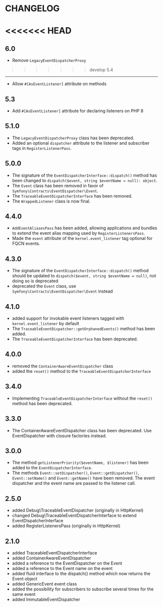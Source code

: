 CHANGELOG
=========

<<<<<<< HEAD
=======
6.0
---

 * Remove `LegacyEventDispatcherProxy`

>>>>>>> develop
5.4
---

 * Allow `#[AsEventListener]` attribute on methods

5.3
---

 * Add `#[AsEventListener]` attribute for declaring listeners on PHP 8

5.1.0
-----

 * The `LegacyEventDispatcherProxy` class has been deprecated.
 * Added an optional `dispatcher` attribute to the listener and subscriber tags in `RegisterListenerPass`.

5.0.0
-----

 * The signature of the `EventDispatcherInterface::dispatch()` method has been changed to `dispatch($event, string $eventName = null): object`.
 * The `Event` class has been removed in favor of `Symfony\Contracts\EventDispatcher\Event`.
 * The `TraceableEventDispatcherInterface` has been removed.
 * The `WrappedListener` class is now final.

4.4.0
-----

 * `AddEventAliasesPass` has been added, allowing applications and bundles to extend the event alias mapping used by `RegisterListenersPass`.
 * Made the `event` attribute of the `kernel.event_listener` tag optional for FQCN events.

4.3.0
-----

 * The signature of the `EventDispatcherInterface::dispatch()` method should be updated to `dispatch($event, string $eventName = null)`, not doing so is deprecated
 * deprecated the `Event` class, use `Symfony\Contracts\EventDispatcher\Event` instead

4.1.0
-----

 * added support for invokable event listeners tagged with `kernel.event_listener` by default
 * The `TraceableEventDispatcher::getOrphanedEvents()` method has been added.
 * The `TraceableEventDispatcherInterface` has been deprecated.

4.0.0
-----

 * removed the `ContainerAwareEventDispatcher` class
 * added the `reset()` method to the `TraceableEventDispatcherInterface`

3.4.0
-----

 * Implementing `TraceableEventDispatcherInterface` without the `reset()` method has been deprecated.

3.3.0
-----

 * The ContainerAwareEventDispatcher class has been deprecated. Use EventDispatcher with closure factories instead.

3.0.0
-----

 * The method `getListenerPriority($eventName, $listener)` has been added to the
   `EventDispatcherInterface`.
 * The methods `Event::setDispatcher()`, `Event::getDispatcher()`, `Event::setName()`
   and `Event::getName()` have been removed.
   The event dispatcher and the event name are passed to the listener call.

2.5.0
-----

 * added Debug\TraceableEventDispatcher (originally in HttpKernel)
 * changed Debug\TraceableEventDispatcherInterface to extend EventDispatcherInterface
 * added RegisterListenersPass (originally in HttpKernel)

2.1.0
-----

 * added TraceableEventDispatcherInterface
 * added ContainerAwareEventDispatcher
 * added a reference to the EventDispatcher on the Event
 * added a reference to the Event name on the event
 * added fluid interface to the dispatch() method which now returns the Event
   object
 * added GenericEvent event class
 * added the possibility for subscribers to subscribe several times for the
   same event
 * added ImmutableEventDispatcher
